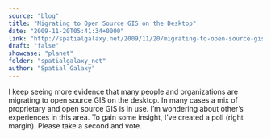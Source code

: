 ```yaml
---
source: "blog"
title: "Migrating to Open Source GIS on the Desktop"
date: "2009-11-20T05:41:34+0000"
link: "http://spatialgalaxy.net/2009/11/20/migrating-to-open-source-gis-on-the-desktop/"
draft: "false"
showcase: "planet"
folder: "spatialgalaxy_net"
author: "Spatial Galaxy"
---
```


I keep seeing more evidence that many people and organizations are migrating to open source GIS on the desktop. In many cases a mix of proprietary and open source GIS is in use.
I&rsquo;m wondering about other&rsquo;s experiences in this area. To gain some insight, I&rsquo;ve created a poll (right margin). Please take a second and vote.
